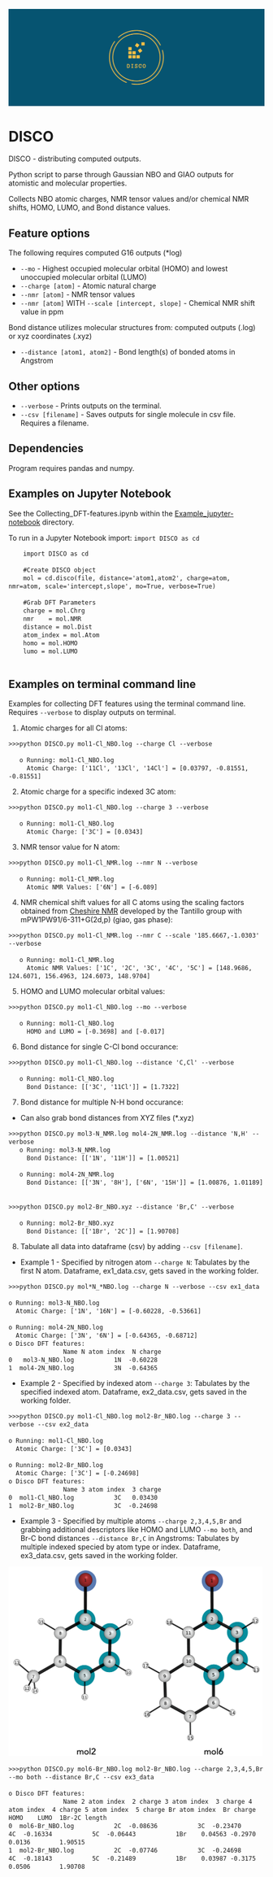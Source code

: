 ![disco](DISCO_logo.png)

# DISCO
DISCO - distributing computed outputs.

Python script to parse through Gaussian NBO and GIAO outputs for atomistic and molecular properties.

Collects NBO atomic charges, NMR tensor values and/or chemical NMR shifts, HOMO, LUMO, and Bond distance values.

## Feature options
The following requires computed G16 outputs (*log)
* `--mo` - Highest occupied molecular orbital (HOMO) and lowest unoccupied molecular orbital (LUMO)
* `--charge [atom]` - Atomic natural charge
* `--nmr [atom]`    - NMR tensor values
* `--nmr [atom]` WITH `--scale [intercept, slope]` - Chemical NMR shift value in ppm

Bond distance utilizes molecular structures from: computed outputs (.log) or xyz coordinates (.xyz)
* `--distance [atom1, atom2]` - Bond length(s) of bonded atoms in Angstrom

## Other options
* `--verbose` - Prints outputs on the terminal.
* `--csv [filename]` - Saves outputs for single molecule in csv file. Requires a filename.

## Dependencies
Program requires pandas and numpy.


## Examples on Jupyter Notebook
See the Collecting_DFT-features.ipynb within the [Example_jupyter-notebook](https://github.com/Liliana-Gallegos/DISCO/tree/master/Example_jupyter-notebook) directory. 

To run in a Jupyter Notebook import: `import DISCO as cd` 
```
    import DISCO as cd
    
    #Create DISCO object
    mol = cd.disco(file, distance='atom1,atom2', charge=atom, nmr=atom, scale='intercept,slope', mo=True, verbose=True)
    
    #Grab DFT Parameters
    charge = mol.Chrg
    nmr    = mol.NMR
    distance = mol.Dist
    atom_index = mol.Atom
    homo = mol.HOMO
    lumo = mol.LUMO
   
```

## Examples on terminal command line
Examples for collecting DFT features using the terminal command line. Requires `--verbose` to display outputs on terminal.
1. Atomic charges for all Cl atoms:
```
>>>python DISCO.py mol1-Cl_NBO.log --charge Cl --verbose

   o Running: mol1-Cl_NBO.log
     Atomic Charge: ['11Cl', '13Cl', '14Cl'] = [0.03797, -0.81551, -0.81551]
```

2. Atomic charge for a specific indexed 3C atom:
```
>>>python DISCO.py mol1-Cl_NBO.log --charge 3 --verbose

   o Running: mol1-Cl_NBO.log
     Atomic Charge: ['3C'] = [0.0343]
```

3. NMR tensor value for N atom:
```
>>>python DISCO.py mol1-Cl_NMR.log --nmr N --verbose

   o Running: mol1-Cl_NMR.log
     Atomic NMR Values: ['6N'] = [-6.089]
```

4. NMR chemical shift values for all C atoms using the scaling factors obtained from [Cheshire NMR](http://cheshirenmr.info/ScalingFactors.htm) developed by the Tantillo group with mPW1PW91/6-311+G(2d,p) (giao, gas phase):
```
>>>python DISCO.py mol1-Cl_NMR.log --nmr C --scale '185.6667,-1.0303' --verbose

   o Running: mol1-Cl_NMR.log
     Atomic NMR Values: ['1C', '2C', '3C', '4C', '5C'] = [148.9686, 124.6071, 156.4963, 124.6073, 148.9704]
```

5. HOMO and LUMO molecular orbital values:
```
>>>python DISCO.py mol1-Cl_NBO.log --mo --verbose

   o Running: mol1-Cl_NBO.log
     HOMO and LUMO = [-0.3698] and [-0.017]
```

6. Bond distance for single C-Cl bond occurance:
```
>>>python DISCO.py mol1-Cl_NBO.log --distance 'C,Cl' --verbose

   o Running: mol1-Cl_NBO.log
     Bond Distance: [['3C', '11Cl']] = [1.7322] 
```

7. Bond distance for multiple N-H bond occurance: 
* Can also grab bond distances from XYZ files (*.xyz)
```
>>>python DISCO.py mol3-N_NMR.log mol4-2N_NMR.log --distance 'N,H' --verbose
   o Running: mol3-N_NMR.log
     Bond Distance: [['1N', '11H']] = [1.00521]
     
   o Running: mol4-2N_NMR.log
     Bond Distance: [['3N', '8H'], ['6N', '15H']] = [1.00876, 1.01189]


>>>python DISCO.py mol2-Br_NBO.xyz --distance 'Br,C' --verbose

   o Running: mol2-Br_NBO.xyz
     Bond Distance: [['1Br', '2C']] = [1.90708] 
```

8. Tabulate all data into dataframe (csv) by adding `--csv [filename]`.

* Example 1 - Specified by nitrogen atom `--charge N`: Tabulates by the first N atom. Dataframe, ex1_data.csv, gets saved in the working folder.
```
>>>python DISCO.py mol*N_*NBO.log --charge N --verbose --csv ex1_data 

o Running: mol3-N_NBO.log
  Atomic Charge: ['1N', '16N'] = [-0.60228, -0.53661]

o Running: mol4-2N_NBO.log
  Atomic Charge: ['3N', '6N'] = [-0.64365, -0.68712]
o Disco DFT features: 
               Name N atom index  N charge
0   mol3-N_NBO.log           1N  -0.60228
1  mol4-2N_NBO.log           3N  -0.64365
```

* Example 2 - Specified by indexed atom `--charge 3`: Tabulates by the specified indexed atom. Dataframe, ex2_data.csv, gets saved in the working folder.
```
>>>python DISCO.py mol1-Cl_NBO.log mol2-Br_NBO.log --charge 3 --verbose --csv ex2_data 

o Running: mol1-Cl_NBO.log
  Atomic Charge: ['3C'] = [0.0343]

o Running: mol2-Br_NBO.log
  Atomic Charge: ['3C'] = [-0.24698]
o Disco DFT features: 
               Name 3 atom index  3 charge
0  mol1-Cl_NBO.log           3C   0.03430
1  mol2-Br_NBO.log           3C  -0.24698
```

* Example 3 - Specified by multiple atoms `--charge 2,3,4,5,Br` and grabbing additional descriptors like HOMO and LUMO `--mo both`, and Br-C bond distances `--distance Br,C` in Angstroms: Tabulates by multiple indexed specied by atom type or index. Dataframe, ex3_data.csv, gets saved in the working folder.

<img src="https://github.com/Liliana-Gallegos/DISCO/blob/master/Example_jupyter-notebook/Ex3_mols.png" style="margin:auto" width="500"/>

```
>>>python DISCO.py mol6-Br_NBO.log mol2-Br_NBO.log --charge 2,3,4,5,Br --mo both --distance Br,C --csv ex3_data

o Disco DFT features: 
               Name 2 atom index  2 charge 3 atom index  3 charge 4 atom index  4 charge 5 atom index  5 charge Br atom index  Br charge    HOMO    LUMO  1Br-2C length
0  mol6-Br_NBO.log           2C  -0.08636           3C  -0.23470           4C  -0.16334           5C  -0.06443           1Br    0.04563 -0.2970  0.0136        1.90515
1  mol2-Br_NBO.log           2C  -0.07746           3C  -0.24698           4C  -0.18143           5C  -0.21489           1Br    0.03987 -0.3175  0.0506        1.90708
```
